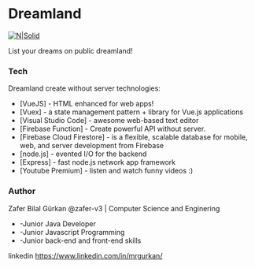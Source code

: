 # Dreamland

[![N|Solid](https://cldup.com/dTxpPi9lDf.thumb.png)](https://nodesource.com/products/nsolid)

List your dreams on public dreamland!

### Tech

Dreamland create without server technologies:

* [VueJS] - HTML enhanced for web apps!
* [Vuex]  - a state management pattern + library for Vue.js applications
* [Visual Studio Code] - awesome web-based text editor
* [Firebase Function] - Create powerful API without server.
* [Firebase Cloud Firestore] - is a flexible, scalable database for mobile, web, and server development from Firebase
* [node.js] - evented I/O for the backend
* [Express] - fast node.js network app framework
* [Youtube Premium] - listen and watch funny videos :)

### Author

Zafer Bilal Gürkan @zafer-v3 | Computer Science and Enginering

*    -Junior Java Developer
*    -Junior Javascript Programming
*    -Junior back-end and front-end skills

linkedin <https://www.linkedin.com/in/mrgurkan/>
